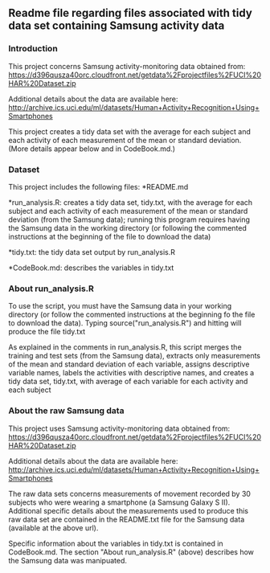 ## Readme file regarding files associated with tidy data set containing Samsung activity data

### Introduction
This project concerns Samsung activity-monitoring data obtained from: 
https://d396qusza40orc.cloudfront.net/getdata%2Fprojectfiles%2FUCI%20HAR%20Dataset.zip

Additional details about the data are available here:
http://archive.ics.uci.edu/ml/datasets/Human+Activity+Recognition+Using+Smartphones 

This project creates a tidy data set with the average for each subject and each activity of each measurement of the mean or standard deviation.  (More details appear below and in CodeBook.md.)

### Dataset
This project includes the following files:
*README.md

*run_analysis.R: creates a tidy data set, tidy.txt, with the average for each subject and each activity of each measurement of the mean or standard deviation (from the Samsung data); running this program requires having the Samsung data in the working directory (or following the commented instructions at the beginning of the file to download the data)

*tidy.txt: the tidy data set output by run_analysis.R

*CodeBook.md: describes the variables in tidy.txt

### About run_analysis.R

To use the script, you must have the Samsung data in your working directory (or follow the commented instructions at the beginning fo the file to download the data).  Typing source("run_analysis.R") and hitting <return> will produce the file tidy.txt

As explained in the comments in run_analysis.R, this script merges the training and test sets (from the Samsung data), extracts only measurements of the mean and standard deviation of each variable, assigns descriptive variable names, labels the activities with descriptive names, and creates a tidy data set, tidy.txt, with average of each variable for each activity and each subject

### About the raw Samsung data

This project uses Samsung activity-monitoring data obtained from: 
https://d396qusza40orc.cloudfront.net/getdata%2Fprojectfiles%2FUCI%20HAR%20Dataset.zip

Additional details about the data are available here:
http://archive.ics.uci.edu/ml/datasets/Human+Activity+Recognition+Using+Smartphones

The raw data sets concerns measurements of movement recorded by 30 subjects who were wearing a smartphone (a Samsung Galaxy S II).  Additional specific details about the measurements used to produce this raw data set are contained in the README.txt file for the Samsung data (available at the above url).

Specific information about the variables in tidy.txt is contained in CodeBook.md.  The section "About run_analysis.R" (above) describes how the Samsung data was manipuated.






